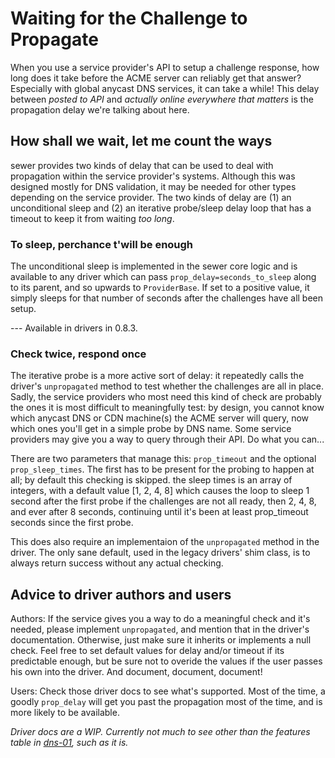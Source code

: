 # Waiting for the Challenge to Propagate

When you use a service provider's API to setup a challenge response, how
long does it take before the ACME server can reliably get that answer? 
Especially with global anycast DNS services, it can take a while!  This
delay between _posted to API_ and _actually online everywhere that matters_
is the propagation delay we're talking about here.

## How shall we wait, let me count the ways

sewer provides two kinds of delay that can be used to deal with propagation
within the service provider's systems.  Although this was designed mostly
for DNS validation, it may be needed for other types depending on the
service provider.  The two kinds of delay are (1) an unconditional sleep and
(2) an iterative probe/sleep delay loop that has a timeout to keep it from
waiting _too long_.

### To sleep, perchance t'will be enough

The unconditional sleep is implemented in the sewer core logic and is
available to any driver which can pass `prop_delay=seconds_to_sleep` along
to its parent, and so upwards to `ProviderBase`.  If set to a positive
value, it simply sleeps for that number of seconds after the challenges have
all been setup.

--- Available in drivers in 0.8.3.

### Check twice, respond once

The iterative probe is a more active sort of delay: it repeatedly calls the
driver's `unpropagated` method to test whether the challenges are all in
place.  Sadly, the service providers who most need this kind of check are
probably the ones it is most difficult to meaningfully test: by design, you
cannot know which anycast DNS or CDN machine(s) the ACME server will query,
now which ones you'll get in a simple probe by DNS name.  Some service
providers may give you a way to query through their API.  Do what you can...

There are two parameters that manage this: `prop_timeout` and the optional
`prop_sleep_times`.  The first has to be present for the probing to happen
at all; by default this checking is skipped.  the sleep times is an array of
integers, with a default value [1, 2, 4, 8] which causes the loop to sleep 1
second after the first probe if the challenges are not all ready, then 2, 4,
8, and ever after 8 seconds, continuing until it's been at least
prop_timeout seconds since the first probe.

This does also require an implementaion of the `unpropagated` method in the
driver.  The only sane default, used in the legacy drivers' shim class, is
to always return success without any actual checking.

## Advice to driver authors and users

Authors: If the service gives you a way to do a meaningful check and it's
needed, please implement `unpropagated`, and mention that in the driver's
documentation.  Otherwise, just make sure it inherits or implements a null
check.  Feel free to set default values for delay and/or timeout if its
predictable enough, but be sure not to overide the values if the user passes
his own into the driver.  And document, document, document!

Users: Check those driver docs to see what's supported.  Most of the time, a
goodly `prop_delay` will get you past the propagation most of the time, and
is more likely to be available.

_Driver docs are a WIP.  Currently not much to see other than the features
table in [dns-01](dns-01), such as it is._

